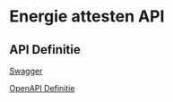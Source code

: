 # Energie attesten API

## API Definitie

[Swagger](https://ovo000090.github.io/VEKA_REST_API/?urls.primaryName=V1+-+Energie+attesten+API)

[OpenAPI Definitie](../energie-attesten-api-docs.json)
